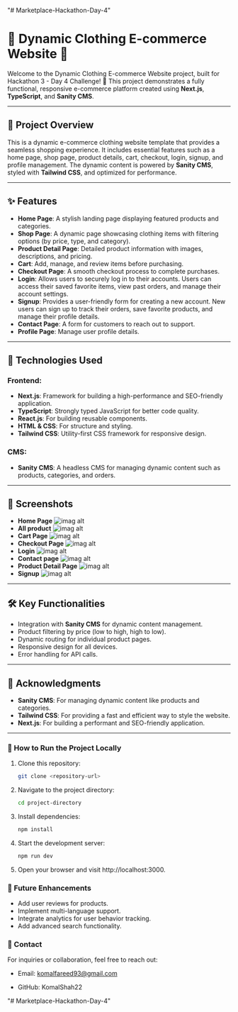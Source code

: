 "# Marketplace-Hackathon-Day-4" 
# 🌟 Dynamic Clothing E-commerce Website 🌟

Welcome to the Dynamic Clothing E-commerce Website project, built for Hackathon 3 - Day 4 Challenge! 🚀 This project demonstrates a fully functional, responsive e-commerce platform created using **Next.js**, **TypeScript**, and **Sanity CMS**. 

---

## 🚀 Project Overview

This is a dynamic e-commerce clothing website template that provides a seamless shopping experience. It includes essential features such as a home page, shop page, product details, cart, checkout, login, signup, and profile management. The dynamic content is powered by **Sanity CMS**, styled with **Tailwind CSS**, and optimized for performance.

---

## ✨ Features

- **Home Page**: A stylish landing page displaying featured products and categories.
- **Shop Page**: A dynamic page showcasing  clothing items with filtering options (by price, type, and category).
- **Product Detail Page**: Detailed product information with images, descriptions, and pricing.
- **Cart**: Add, manage, and review items before purchasing.
- **Checkout Page**: A smooth checkout process to complete purchases.
- **Login**: Allows users to securely log in to their accounts. Users can access their saved favorite items, view past orders, and manage their account settings.
- **Signup**:  Provides a user-friendly form for creating a new account. New users can sign up to track their orders, save favorite products, and manage their profile details.
- **Contact Page**: A form for customers to reach out to support.
- **Profile Page**: Manage user profile details.

---

## 🔧 Technologies Used

### Frontend:
- **Next.js**: Framework for building a high-performance and SEO-friendly application.
- **TypeScript**: Strongly typed JavaScript for better code quality.
- **React.js**: For building reusable components.
- **HTML & CSS**: For structure and styling.
- **Tailwind CSS**: Utility-first CSS framework for responsive design.

### CMS:
- **Sanity CMS**: A headless CMS for managing dynamic content such as products, categories, and orders.

---

## 📸 Screenshots

- **Home Page**
![imag alt](https://github.com/Komal-shah22/Marketplace-Hackathon-Day-4/blob/main/home-page.jpg)
- **All product**
![imag alt](https://github.com/Komal-shah22/Marketplace-Hackathon-Day-4/blob/main/all-product.jpg)
- **Cart Page**
![imag alt](https://github.com/Komal-shah22/Marketplace-Hackathon-Day-4/blob/main/cart.jpg)
- **Checkout Page**
![imag alt](https://github.com/Komal-shah22/Marketplace-Hackathon-Day-4/blob/main/checkout.jpg)
- **Login**
![imag alt](https://github.com/Komal-shah22/Marketplace-Hackathon-Day-4/blob/main/login.jpg)
- **Contact page**
![imag alt](https://github.com/Komal-shah22/Marketplace-Hackathon-Day-4/blob/main/contact.jpg)
- **Product Detail Page**
![imag alt](https://github.com/Komal-shah22/Marketplace-Hackathon-Day-4/blob/main/product-detail.jpg)
- **Signup**
![imag alt](https://github.com/Komal-shah22/Marketplace-Hackathon-Day-4/blob/main/signup.jpg)


---

## 🛠️ Key Functionalities

- Integration with **Sanity CMS** for dynamic content management.
- Product filtering by price (low to high, high to low).
- Dynamic routing for individual product pages.
- Responsive design for all devices.
- Error handling for API calls.

---

## 🙌 Acknowledgments

- **Sanity CMS**: For managing dynamic content like products and categories.
- **Tailwind CSS**: For providing a fast and efficient way to style the website.
- **Next.js**: For building a performant and SEO-friendly application.

---

### 🔗 How to Run the Project Locally

1. Clone this repository:
   ```bash
   git clone <repository-url>

2. Navigate to the project directory:
    ```bash
    cd project-directory
3. Install dependencies:
   ```bash
   npm install
4. Start the development server:
   ```bash
   npm run dev
5. Open your browser and visit http://localhost:3000.


### 🚀 Future Enhancements

- Add user reviews for products.
- Implement multi-language support.
- Integrate analytics for user behavior tracking.
- Add advanced search functionality.


### 📧 Contact

For inquiries or collaboration, feel free to reach out:

- Email: komalfareed93@gmail.com

- GitHub: KomalShah22




 

"# Marketplace-Hackathon-Day-4" 
